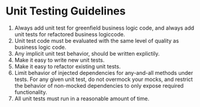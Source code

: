 # Unit Testing Guidelines

1. Always add unit test for greenfield business logic code, and always add unit tests for refactored business logiccode.
2. Unit test code must be evaluated with the same level of quality as business logic code.
3. Any implicit unit test behavior, should be written explictily.
3. Make it easy to write new unit tests.
4. Make it easy to refactor existing unit tests.
5. Limit behavior of injected dependencies for any-and-all methods under tests. For any given unit test, do not overmock your mocks, and restrict the behavior of non-mocked dependencies to only expose required functionality.
6. All unit tests must run in a reasonable amount of time.
